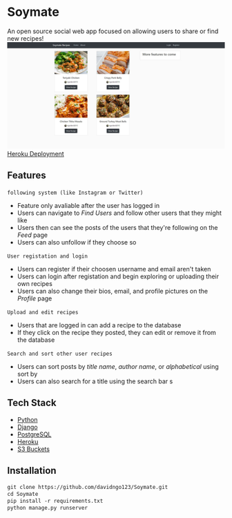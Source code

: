 # Soymate
An open source social web app focused on allowing users to share or find new recipes!
![Home](/rme-img/soymate-home.JPG)  
[Heroku Deployment](https://soymate.herokuapp.com/)


## Features
`following system (like Instagram or Twitter)`
* Feature only avaliable after the user has logged in
* Users can navigate to _Find Users_ and follow other users that they might like  
* Users then can see the posts of the users that they're following on the _Feed_ page  
* Users can also unfollow if they choose so  

`User registation and login` 
* Users can register if their choosen username and email aren't taken
* Users can login after registation and begin exploring or uploading their own recipes
* Users can also change their bios, email, and profile pictures on the _Profile_ page

`Upload and edit recipes`
* Users that are logged in can add a recipe to the database
* If they click on the recipe they posted, they can edit or remove it from the database

`Search and sort other user recipes`  
* Users can sort posts by _title name_, _author name_, or _alphabetical_ using sort by
* Users can also search for a title using the search bar
s
## Tech Stack
* [Python](https://www.python.org/)  
* [Django](https://www.djangoproject.com/)  
* [PostgreSQL](https://www.postgresql.org/)  
* [Heroku](https://www.heroku.com/)
* [S3 Buckets](https://aws.amazon.com/s3/)

## Installation 
    git clone https://github.com/davidngo123/Soymate.git   
    cd Soymate     
    pip install -r requirements.txt  
    python manage.py runserver
    

    
